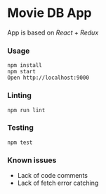 Movie DB App
============

App is based on *React* + *Redux*

### Usage

```
npm install
npm start
Open http://localhost:9000
```

### Linting

```
npm run lint
```
### Testing

```
npm test
```

### Known issues
* Lack of code comments
* Lack of fetch error catching
